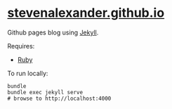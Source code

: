 # [stevenalexander.github.io](http://stevenalexander.github.io/)

Github pages blog using [Jekyll](https://jekyllrb.com/).

Requires:
- [Ruby](https://www.ruby-lang.org/en/)

To run locally:

```
bundle
bundle exec jekyll serve
# browse to http://localhost:4000
```
